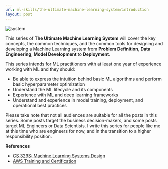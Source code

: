 ```yaml
---
url: ml-skills/the-ultimate-machine-learning-system/introduction
layout: post
---
```


![system][system]

This series of **The Ultimate Machine Learning System** will cover the key concepts, the common techniques, and the common tools for designing and developing a Machine Learning system from **Problem Definition**, **Data Engineering**, **Model Development** to **Deployment**.

This series intends for ML practitioners with at least one year of experience working with ML and they should:

- Be able to express the intuition behind basic ML algorithms and perform basic hyperparameter optimization
- Understand the ML lifecycle and its components
- Experience with ML and deep learning frameworks
- Understand and experience in model training, deployment, and operational best practices

Please take note that not all audiences are suitable for all the posts in this series. Some posts target the business decision-makers, and some posts target ML Engineers or Data Scientists. I write this series for people like me at this time who are engineers for now, and in the transition to a higher responsibility position.

**References**

- [CS 329S: Machine Learning Systems Design](https://stanford-cs329s.github.io/)
- [AWS Training and Certification](https://explore.skillbuilder.aws/)

<!-- MARKDOWN LINKS & IMAGES -->

[system]: /assets/images/ml-skills/the-ultimate-machine-learning-system/introduction/system.jpeg
